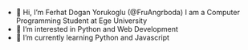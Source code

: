 - 👋 Hi, I’m Ferhat Dogan Yorukoglu (@FruAngrboda) I am a Computer Programming Student at Ege University
- 👀 I’m interested in Python and Web Development 
- 🌱 I’m currently learning Python and Javascript

<!---
- 💞️ I’m looking to collaborate on ...
- 📫 How to reach me ... 
--->

<!---
FruAngrboda/FruAngrboda is a ✨ special ✨ repository because its `README.md` (this file) appears on your GitHub profile.
You can click the Preview link to take a look at your changes.
--->
